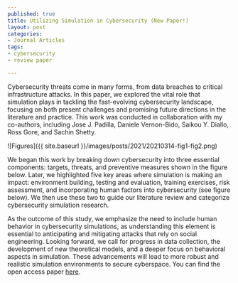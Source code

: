 ```yaml
--- 
published: true
title: Utilizing Simulation in Cybersecurity (New Paper!) 
layout: post
categories: 
- Journal Articles
tags:
- cybersecurity
- review paper

---
```


Cybersecurity threats come in many forms, from data breaches to critical infrastructure attacks. In this paper, we explored the vital role that simulation plays in tackling the fast-evolving cybersecurity landscape, focusing on both present challenges and promising future directions in the literature and practice. This work was conducted in collaboration with my co-authors, including Jose J. Padilla, Daniele Vernon-Bido, Saikou Y. Diallo, Ross Gore, and Sachin Shetty.

![Figures]({{ site.baseurl }}/images/posts/2021/20210314-fig1-fig2.png)

We began this work by breaking down cybersecurity into three essential components: targets, threats, and preventive measures shown in the figure below. Later, we highlighted five key areas where simulation is making an impact: environment building, testing and evaluation, training exercises, risk assessment, and incorporating human factors into cybersecurity (see figure below). We then use these two to guide our literature review and categorize cybersecurity simulation research.

As the outcome of this study, we emphasize the need to include human behavior in cybersecurity simulations, as understanding this element is essential to anticipating and mitigating attacks that rely on social engineering. Looking forward, we call for progress in data collection, the development of new theoretical models, and a deeper focus on behavioral aspects in simulation. These advancements will lead to more robust and realistic simulation environments to secure cyberspace. You can find the open access paper [here](https://academic.oup.com/cybersecurity/article-pdf/7/1/tyab005/36597586/tyab005.pdf).

